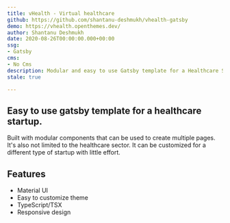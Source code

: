 ```yaml
---
title: vHealth - Virtual healthcare
github: https://github.com/shantanu-deshmukh/vhealth-gatsby
demo: https://vhealth.openthemes.dev/
author: Shantanu Deshmukh
date: 2020-08-26T00:00:00.000+00:00
ssg:
- Gatsby
cms:
- No Cms
description: Modular and easy to use Gatsby template for a Healthcare Startup.
stale: true

---
```

## Easy to use gatsby template for a healthcare startup.

Built with modular components that can be used to create multiple pages. It's also not limited to the healthcare sector. It can be customized for a different type of startup with little effort.

## Features

* Material UI
* Easy to customize theme
* TypeScript/TSX
* Responsive design
